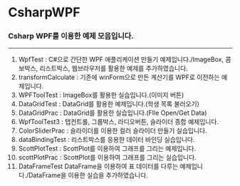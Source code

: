 # CsharpWPF
### Csharp WPF를 이용한 예제 모음입니다.
---
 1) WpfTest : C#으로 간단한 WPF 애플리케이션 만들기 예제입니다./ImageBox, 콤보박스, 리스트박스, 웹브라우저를 활용한 예제를 추가하였습니다.
 2) transformCalculate : 기존에 winForm으로 만든 계산기를 WPF로 이전하는 예제입니다.
 3) WPFToolTest : ImageBox를 활용한 실습입니다.(이미지 버튼)
 4) DataGridTest : DataGrid를 활용한 예제입니다.(학생 목록 불러오기)
 5) DataGridPrac : DataGrid를 활용한 실습입니다.(FIle Open/Get Data)
 6) WpfToolTest3 : 탭컨트롤, 그룹박스, 라디오버튼, 슬라이더 종합 예제입니다.
 7) ColorSliderPrac : 슬라이더를 이용한 컬러 슬라이더 만들기 실습입니다.
 8) dataBindingTest : 리스트박스를 응용한 데이터 바인딩 실습입니다.
 9) ScottPlotTest : ScottPlot를 이용하여 그래프를 그리는 예제입니다.
 10) scottPlotPrac : ScottPlot를 이용하여 그래프를 그리는 실습입니다.
 11) DataFrameTest DataFrame을 이용하여 표 데이터를 다루는 예제입니다./DataFrame을 이용한 실습을 추가하였습니다.

